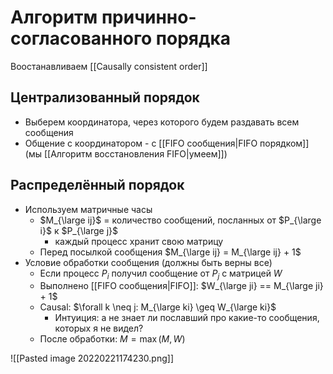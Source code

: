 # Алгоритм причинно-согласованного порядка

Воостанавливаем [[Causally consistent order]]

## Централизованный порядок

* Выберем координатора, через которого будем раздавать всем сообщения
* Общение с координатором - с [[FIFO  сообщения|FIFO порядком]] (мы [[Алгоритм восстановления FIFO|умеем]])

## Распределённый порядок
* Используем матричные часы
	* $M_{\large ij}$ = количество сообщений, посланных от $P_{\large i}$ к $P_{\large j}$
		* каждый процесс хранит свою матрицу
	* Перед посылкой сообщения $M_{\large ij} = M_{\large ij} + 1$
* Условие обработки сообщения (должны быть верны все)
	* Если процесс $P_i$ получил сообщение от $P_j$ с матрицей $W$
	* Выполнено [[FIFO  сообщения|FIFO]]: $W_{\large ji} == M_{\large ji} + 1$
	* Causal: $\forall k \neq j: M_{\large ki} \geq W_{\large ki}$
		* Интуиция: а не знает ли пославший про какие-то сообщения, которых я не видел?
	* После обработки: $M = \max(M, W)$


![[Pasted image 20220221174230.png]]